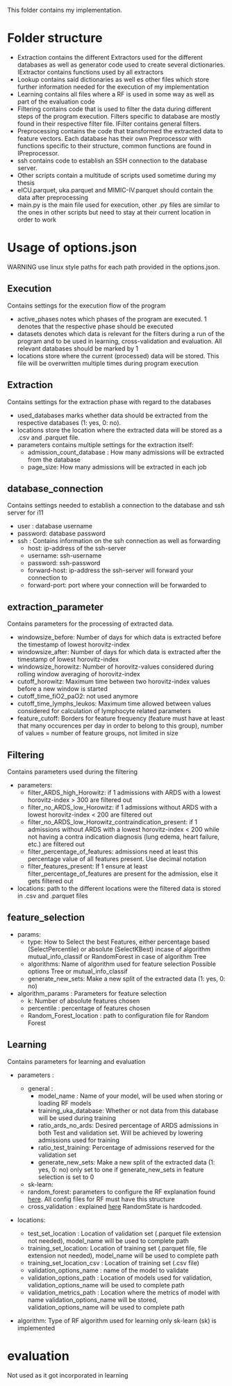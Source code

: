 This folder contains my implementation.

# Folder structure

* Extraction contains the different Extractors used for the different databases as well as generator code used to create several dictionaries. IExtractor contains functions used by all extractors
* Lookup contains said dictionaries as well es other files which store further information needed for the execution of my implementation
* Learning contains all files where a RF is used in some way as well as part of the evaluation code
* Filtering contains code that is used to filter the data during different steps of the program execution. Filters specific to database are mostly found in their respective filter file. IFilter contains general filters.
* Preprocessing contains the code that transformed the extracted data to feature vectors. Each database has their own Preprocessor with functions specific to their structure, common functions are found in IPreprocessor.
* ssh contains code to establish an SSH connection to the database server.
* Other scripts contain a multitude of scripts used sometime during my thesis
* eICU.parquet, uka.parquet and MIMIC-IV.parquet should contain the data after preprocessing
* main.py is the main file used for execution, other .py files are similar to the ones in other scripts but need to stay at their current location in order to work

# Usage of options.json
WARNING use linux style paths for each path provided in the options.json.

## Execution
Contains settings for the execution flow of the program

* active_phases notes which phases of the program are executed. 1 denotes that the respective phase should be executed
* datasets denotes which data is relevant for the filters during a run of the program and to be used in learning, cross-validation and evaluation. All relevant databases should be marked by 1
* locations store where the current (processed) data will be stored. This file will be overwritten multiple times during program execution

## Extraction
Contains settings for the extraction phase with regard to the databases

* used_databases marks whether data should be extracted from the respective databases (1: yes, 0: no).
* locations store the location where the extracted data will be stored as a .csv and .parquet file.
* parameters contains multiple settings for the extraction itself:
    * admission_count_database : How many admissions will be extracted from the database
    * page_size: How many admissions will be extracted in each job

## database_connection
Contains settings needed to establish a connection to the database and ssh server for i11

* user : database username
* password: database password
* ssh : Contains information on the ssh connection as well as forwarding
    * host: ip-address of the ssh-server
    * username: ssh-username
    * password: ssh-password
    * forward-host: ip-address the ssh-server will forward your connection to
    * forward-port: port where your connection will be forwarded to

## extraction_parameter
Contains parameters for the processing of extracted data.

* windowsize_before: Number of days for which data is extracted before the timestamp of lowest horovitz-index
* windowsize_after: Number of days for which data is extracted after the timestamp of lowest horovitz-index
* windowsize_horowitz: Number of horovitz-values considered during rolling window averaging of horovitz-index
* cutoff_horowitz: Maximum time between two horovitz-index values before a new window is started
* cutoff_time_fiO2_paO2: not used anymore
* cutoff_time_lymphs_leukos: Maximum time allowed between values considered for calculation of lymphocyte related parameters
* feature_cutoff: Borders for feature frequency (feature must have at least that many occurences per day in order to belong to this group), number of values = number of feature groups, not limited in size

## Filtering
Contains parameters used during the filtering

* parameters: 
    * filter_ARDS_high_Horowitz: if 1 admissions with ARDS with a lowest horovitz-index > 300 are filtered out
    * filter_no_ARDS_low_Horowitz: if 1 admissions without ARDS with a lowest horovitz-index < 200 are filtered out
    * filter_no_ARDS_low_Horowitz_contraindication_present: if 1 admissions without ARDS with a lowest horovitz-index < 200 while not having a contra indication diagnosis (lung edema, heart failure, etc.) are filtered out
    * filter_percentage_of_features: admissions need at least this percentage value of all features present. Use decimal notation
    * filter_features_present: If 1 ensure at least filter_percentage_of_features are present for the admission, else it gets filtered out
* locations: path to the different locations were the filtered data is stored in .csv and .parquet files

## feature_selection
* params:
    * type: How to Select the best Features, either percentage based (SelectPercentile) or absolute (SelectKBest) incase of algorithm mutual_info_classif or RandomForest in case of algorithm Tree
    * algorithms: Name of algorithm used for feature selection Possible options Tree or mutual_info_classif
    * generate_new_sets: Make a new split of the extracted data (1: yes, 0: no)
* algorithm_params : Parameters for feature selection
    * k: Number of absolute features chosen
    * percentile : percentage of features chosen
    * Random_Forest_location : path to configuration file for Random Forest

## Learning
Contains parameters for learning and evaluation

* parameters :
    * general : 
        * model_name : Name of your model, will be used when storing or loading RF models
        * training_uka_database: Whether or not data from this database will be used during training
        * ratio_ards_no_ards: Desired percentage of ARDS admissions in both Test and validation set. Will be achieved by lowering admissions used for training
        * ratio_test_training: Percentage of admissions reserved for the validation set
        * generate_new_sets: Make a new split of the extracted data (1: yes, 0: no) only set to one if generate_new_sets in feature selection is set to 0
    * sk-learn: 
    * random_forest: parameters to configure the RF explanation found [here](https://scikit-learn.org/stable/modules/generated/sklearn.ensemble.RandomForestClassifier.html). All config files for RF must have this structure
    * cross_validation : explained [here](https://scikit-learn.org/stable/modules/generated/sklearn.model_selection.StratifiedKFold.html#sklearn.model_selection.StratifiedKFold) RandomState is hardcoded.

* locations:
    * test_set_location : Location of validation set (.parquet file extension not needed), model_name will be used to complete path
    * training_set_location: Location of training set (.parquet file, file extension not needed), model_name will be used to complete path
    * training_set_location_csv : Location of training set (.csv file)
    * validation_options_name : name of the model to validate
    * validation_options_path : Location of models used for validation, validation_options_name will be used to complete path
    * validation_metrics_path : Location where the metrics of model with name validation_options_name will be stored,  validation_options_name will be used to complete path
* algorithm: Type of RF algorithm used for learning only sk-learn (sk) is implemented 

# evaluation

Not used as it got incorporated in learning

#